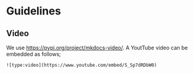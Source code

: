 # Guidelines

## Video

We use https://pypi.org/project/mkdocs-video/.  A YoutTube video can be 
embedded as follows; 

`![type:video](https://www.youtube.com/embed/S_Sp7dRDbW0)`

